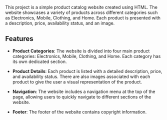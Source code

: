 This project is a simple product catalog website created using HTML. The website showcases a variety of products across different categories such as Electronics, Mobile, Clothing, and Home. Each product is presented with a description, price, availability status, and an image. 

## Features

- **Product Categories**: The website is divided into four main product categories: Electronics, Mobile, Clothing, and Home. Each category has its own dedicated section.

- **Product Details**: Each product is listed with a detailed description, price, and availability status. There are also images associated with each product to give the user a visual representation of the product.

- **Navigation**: The website includes a navigation menu at the top of the page, allowing users to quickly navigate to different sections of the website.

- **Footer**: The footer of the website contains copyright information.
